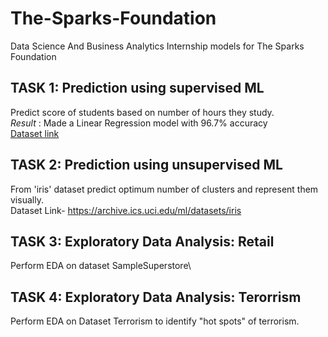 # The-Sparks-Foundation
Data Science And Business Analytics Internship models for The Sparks Foundation

## TASK 1: Prediction using supervised ML
Predict score of students based on number of hours they study.\
*Result* : Made a Linear Regression model with 96.7% accuracy\
[Dataset link](https://raw.githubusercontent.com/AdiPersonalWorks/Random/master/student_scores%20-%20student_scores.csv)

## TASK 2: Prediction using unsupervised ML
From 'iris' dataset predict optimum number of clusters and represent them visually.\
Dataset Link- https://archive.ics.uci.edu/ml/datasets/iris

## TASK 3: Exploratory Data Analysis: Retail
Perform EDA on dataset SampleSuperstore\

## TASK 4: Exploratory Data Analysis: Terorrism
Perform EDA on Dataset Terrorism to identify "hot spots" of terrorism.
